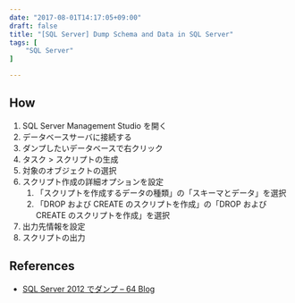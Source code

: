 ```yaml
---
date: "2017-08-01T14:17:05+09:00"
draft: false
title: "[SQL Server] Dump Schema and Data in SQL Server"
tags: [
    "SQL Server"
]

---
```


## How

1. SQL Server Management Studio を開く
2. データベースサーバに接続する
3. ダンプしたいデータベースで右クリック
4. タスク > スクリプトの生成
5. 対象のオブジェクトの選択
6. スクリプト作成の詳細オプションを設定
    1. 「スクリプトを作成するデータの種類」の「スキーマとデータ」を選択
    2. 「DROP および CREATE のスクリプトを作成」の「DROP および CREATE のスクリプトを作成」を選択
7. 出力先情報を設定
8. スクリプトの出力

## References

- [SQL Server 2012 でダンプ – 64 Blog](http://blogs.gine2.jp/kusa/archives/2183)